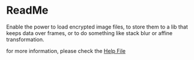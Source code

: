 # ReadMe

Enable the power to load encrypted image files, to store them to a lib that keeps data over frames, or to do something like stack blur or affine transformation.

for more information, please check the [Help File](https://github.com/defisym/OpenFusionExamples/blob/master/Extensions/NeoPic/ToInstall/Files/Help/NeoPic/NeoPic.md)
